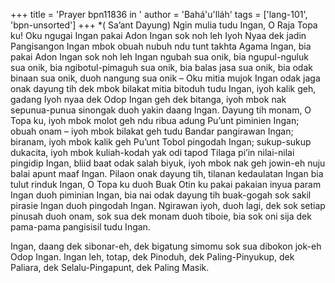 +++
title = 'Prayer bpn11836 in '
author = 'Bahá'u'lláh'
tags = ['lang-101', 'bpn-unsorted']
+++
*( Sa’ant Dayung)
Ngin mulia tudu Ingan, O Raja Topa ku! Oku ngugai Ingan pakai Adon Ingan sok noh leh Iyoh Nyaa dek jadin Pangisangon Ingan mbok obuah nubuh ndu tunt takhta Agama Ingan, bia pakai Adon Ingan sok noh leh Ingan ngubah sua onik, bia ngupul-nguluk sua onik, bia ngibotul-pimaguh sua onik, bia balas jasa sua onik, bia odak binaan sua onik, duoh nangung sua onik – Oku mitia mujok Ingan odak jaga onak dayung tih dek mbok bilakat mitia bitoduh tudu Ingan, iyoh kalik geh, gadang Iyoh nyaa dek Odop Ingan geh dek bitanga, iyoh mbok nak sepunua-punua sinongak duoh yakin daang Ingan. 
Dayung tih monam, O Topa ku, iyoh mbok molot geh ndu ribua adung Pu’unt piminien Ingan; obuah onam – iyoh mbok bilakat geh tudu Bandar pangirawan Ingan; biranam, iyoh mbok kalik geh Pu’unt Tobol pingodah Ingan; sukup-sukup dukacita, iyoh mbok kuliah-kodah yak odi tapod Tilaga pi’in nilai-nilai pingidip Ingan, bliid baat odak salah biyuk, iyoh mbok nak geh jowin-eh nuju balai apunt maaf Ingan.
Pilaon onak dayung tih, tilanan kedaulatan Ingan bia tulut rinduk Ingan, O Topa ku duoh Buak Otin ku pakai pakaian inyua param Ingan duoh piminian Ingan, bia nai odak dayung tih buak-gogah sok sakil pirasie Ingan duoh pingodah Ingan. Ngirawan iyoh, duoh lagi, dek sok setiap pinusah duoh onam, sok sua dek monam duoh tiboie, bia sok oni sija dek pama-pama pangisisil tudu Ingan. 

Ingan, daang dek sibonar-eh, dek bigatung simomu sok sua dibokon jok-eh Odop Ingan. Ingan leh, totap, dek Pinoduh, dek Paling-Pinyukup, dek Paliara, dek Selalu-Pingapunt, dek Paling Masik.
